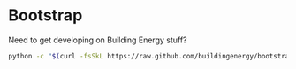 Bootstrap
=========

Need to get developing on Building Energy stuff?

```bash
python -c "$(curl -fsSkL https://raw.github.com/buildingenergy/bootstrap/master/bootstrap.py)"
```
